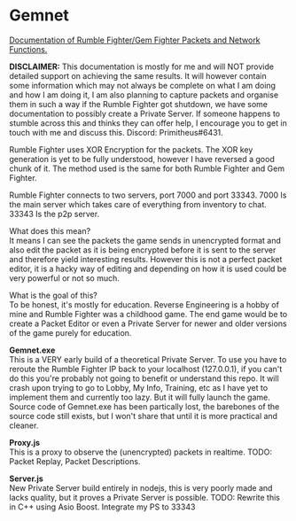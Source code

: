 # Gemnet
<u>Documentation of Rumble Fighter/Gem Fighter Packets and Network Functions.</u></br>

<strong>DISCLAIMER:</strong> This documentation is mostly for me and will NOT provide detailed support on achieving the same results. It will however contain some information which may not always be complete on what I am doing and how I am doing it, I am also planning to capture packets and organise them in such a way if the Rumble Fighter got shutdown, we have some documentation to possibly create a Private Server. If someone happens to stumble across this and thinks they can offer help, I encourage you to get in touch with me and discuss this. Discord: Primitheus#6431.</br>

Rumble Fighter uses XOR Encryption for the packets. The XOR key generation is yet to be fully understood, however I have reversed a good chunk of it. The method used is the same for both Rumble Fighter and Gem Fighter.

Rumble Fighter connects to two servers, port 7000 and port 33343. 7000 Is the main server which takes care of everything from inventory to chat. 33343 Is the p2p server. 


What does this mean? </br>
It means I can see the packets the game sends in unencrypted format and also edit the packet as it is being encrypted before it is sent to the server and therefore yield interesting results. However this is not a perfect packet editor, it is a hacky way of editing and depending on how it is used could be very powerful or not so much.

What is the goal of this? </br>
To be honest, it's mostly for education. Reverse Engineering is a hobby of mine and Rumble Fighter was a childhood game. The end game would be to create a Packet Editor or even a Private Server for newer and older versions of the game purely for education. 

<strong>Gemnet.exe</strong> </br>
This is a VERY early build of a theoretical Private Server. To use you have to reroute the Rumble Fighter IP back to your localhost (127.0.0.1), if you can't do this you're probably not going to benefit or understand this repo. It will crash upon trying to go to 
Lobby, My Info, Training, etc as I have yet to implement them and currently too lazy. But it will fully launch the game.
Source code of Gemnet.exe has been partically lost, the barebones of the source code still exists, but I won't share that until it is more practical and cleaner.

<strong>Proxy.js</strong> </br>
This is a proxy to observe the (unencrypted) packets in realtime.
TODO: Packet Replay, Packet Descriptions.

<strong>Server.js </strong> </br>
New Private Server build entirely in nodejs, this is very poorly made and lacks quality, but it proves a Private Server is possible. 
TODO: Rewrite this in C++ using Asio Boost. Integrate my PS to 33343





